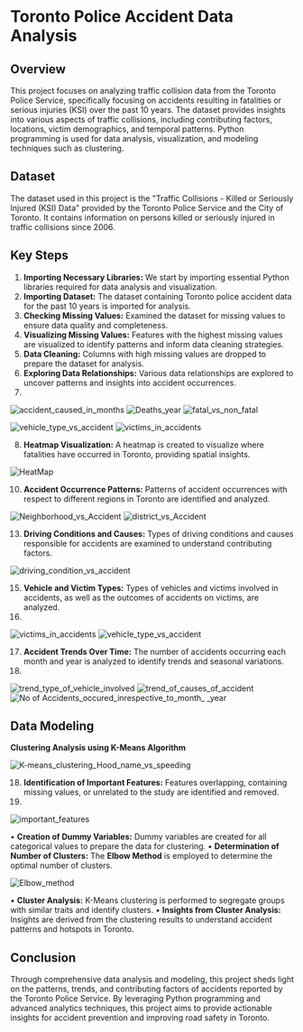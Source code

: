 
# Toronto Police Accident Data Analysis




## Overview

This project focuses on analyzing traffic collision data from the Toronto Police Service, specifically focusing on accidents resulting in fatalities or serious injuries (KSI) over the past 10 years. The dataset provides insights into various aspects of traffic collisions, including contributing factors, locations, victim demographics, and temporal patterns. Python programming is used for data analysis, visualization, and modeling techniques such as clustering.
## Dataset
The dataset used in this project is the "Traffic Collisions - Killed or Seriously Injured (KSI) Data" provided by the Toronto Police Service and the City of Toronto. It contains information on persons killed or seriously injured in traffic collisions since 2006.
## Key Steps
1.	**Importing Necessary Libraries:** We start by importing essential Python libraries required for data analysis and visualization.
2.	**Importing Dataset:** The dataset containing Toronto police accident data for the past 10 years is imported for analysis.
3.	**Checking Missing Values:** Examined the dataset for missing values to ensure data quality and completeness.
4.	**Visualizing Missing Values:** Features with the highest missing values are visualized to identify patterns and inform data cleaning strategies.
5.	**Data Cleaning:** Columns with high missing values are dropped to prepare the dataset for analysis.
6.	**Exploring Data Relationships:** Various data relationships are explored to uncover patterns and insights into accident occurrences.
7.	
	
![accident_caused_in_months](https://github.com/PatelJay3878/KSI_Data_Analysis/assets/73180853/bb3cbfa8-2b3e-4213-8f31-6b491d657ff6)
![Deaths_year](https://github.com/PatelJay3878/KSI_Data_Analysis/assets/73180853/b26d4869-b4f2-40c6-a3d3-82f52e353513)
![fatal_vs_non_fatal](https://github.com/PatelJay3878/KSI_Data_Analysis/assets/73180853/0f604455-a7a4-49d0-a61f-e05814d23cf8)

![vehicle_type_vs_accident](https://github.com/PatelJay3878/KSI_Data_Analysis/assets/73180853/d1394734-2019-4590-a5ba-4396f92ad0a2)
![victims_in_accidents](https://github.com/PatelJay3878/KSI_Data_Analysis/assets/73180853/11bc8510-9bbc-42fd-937a-55f9fbf273f1)

8.	**Heatmap Visualization:** A heatmap is created to visualize where fatalities have occurred in Toronto, providing spatial insights.

![HeatMap](https://github.com/PatelJay3878/KSI_Data_Analysis/assets/73180853/5f32848d-cb0a-472a-8767-6c7c21914e1d)

10.	**Accident Occurrence Patterns:** Patterns of accident occurrences with respect to different regions in Toronto are identified and analyzed. 
	
![Neighborhood_vs_Accident](https://github.com/PatelJay3878/KSI_Data_Analysis/assets/73180853/ab8d9581-b806-4d65-89dc-fbc901fa17c2)
![district_vs_Accident](https://github.com/PatelJay3878/KSI_Data_Analysis/assets/73180853/1fba49b3-2645-4701-8f1b-21e01d97e376)

13.	**Driving Conditions and Causes:** Types of driving conditions and causes responsible for accidents are examined to understand contributing factors.

![driving_condition_vs_accident](https://github.com/PatelJay3878/KSI_Data_Analysis/assets/73180853/61048ea7-0b35-4107-8c32-20b403d3e630)


15.	**Vehicle and Victim Types:** Types of vehicles and victims involved in accidents, as well as the outcomes of accidents on victims, are analyzed.
16.	
![victims_in_accidents](https://github.com/PatelJay3878/KSI_Data_Analysis/assets/73180853/3ef86c3e-f0d6-4c56-bbe4-afacd554fd66)
![vehicle_type_vs_accident](https://github.com/PatelJay3878/KSI_Data_Analysis/assets/73180853/ba7191d8-5290-49e7-b963-d9468b0392d6)

17.	**Accident Trends Over Time:** The number of accidents occurring each month and year is analyzed to identify trends and seasonal variations.
18.	
![trend_type_of_vehicle_involved](https://github.com/PatelJay3878/KSI_Data_Analysis/assets/73180853/c3868fb3-4c35-4717-a3b5-df782dbf8307)
![trend_of_causes_of_accident](https://github.com/PatelJay3878/KSI_Data_Analysis/assets/73180853/8db00b53-ec3f-4c58-bbd2-ee2f28fc1c23)
![No of Accidents_occured_inrespective_to_month_ _year](https://github.com/PatelJay3878/KSI_Data_Analysis/assets/73180853/9907e2e2-4aa0-4700-8eda-127622923dc1)


## Data Modeling
**Clustering Analysis using K-Means Algorithm**

![K-means_clustering_Hood_name_vs_speeding](https://github.com/PatelJay3878/KSI_Data_Analysis/assets/73180853/f0a8d799-02bc-4ac5-b6c0-f78eefa14424)


 18. **Identification of Important Features:** Features overlapping, containing missing values, or unrelated to the study are identified and removed.
 19. 
![important_features](https://github.com/PatelJay3878/KSI_Data_Analysis/assets/73180853/1c3bfaac-5590-498b-ace3-4e12a31d8f0b)

•	**Creation of Dummy Variables:** Dummy variables are created for all categorical values to prepare the data for clustering.
•	**Determination of Number of Clusters:** The **Elbow Method** is employed to determine the optimal number of clusters.

![Elbow_method](https://github.com/PatelJay3878/KSI_Data_Analysis/assets/73180853/b1b2e35c-8a79-42cd-a4dc-f850d1a8e936)

•	**Cluster Analysis:** K-Means clustering is performed to segregate groups with similar traits and identify clusters.
•	**Insights from Cluster Analysis:** Insights are derived from the clustering results to understand accident patterns and hotspots in Toronto.


## Conclusion
Through comprehensive data analysis and modeling, this project sheds light on the patterns, trends, and contributing factors of accidents reported by the Toronto Police Service. By leveraging Python programming and advanced analytics techniques, this project aims to provide actionable insights for accident prevention and improving road safety in Toronto.
